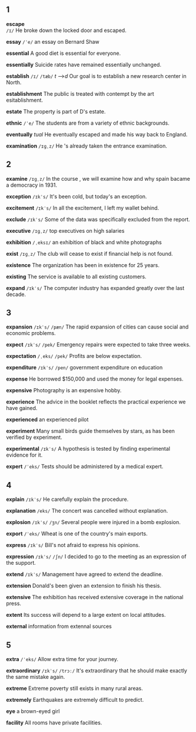 ## 1
**escape**  
`/ɪ/`
He broke down the locked door and escaped.

**essay** 
`/ˈe/`
an essay on Bernard Shaw

**essential**
A good diet is essential for everyone.

**essentially** 
Suicide rates have remained essentially unchanged.

**establish** 
`/ɪ/` `/tæb/`
*t* -->*d*
Our goal is to establish a new research center in North.

**establishment**
The public is treated with contempt by the art esitablishment.

**estate** 
The property is part of D's estate.

**ethnic** 
`/ˈe/`
The students are from a variety of ethnic backgrounds.

**eventually**
*tual*
He eventually escaped and made his way back to England.

**examination**
`/ɪɡˌz/`
He 's already taken the entrance examination.

## 2 
**examine**
`/ɪɡˌz/`
In the course , we will examine how and why spain bacame a democracy in 1931.

**exception** 
`/ɪkˈs/`
It's been cold, but today's an exception.

**excitement** 
`/ɪkˈs/`
In all the excitement, I left my wallet behind.

**exclude** 
`/ɪkˈs/`
Some of the data was specifically excluded from the report.

**executive**
`/ɪɡˌz/`
top executives on high salaries

**exhibition**
`/ˌeksɪ/` 
an exhibition of black and white photographs

**exist** 
`/ɪɡˌz/`
The club will cease to exist if financial help is not found.

**existence** 
The organization has been in existence for 25 years.

**existing** 
The service is available to all existing customers.

**expand**
`/ɪkˈs/` 
The computer industry has expanded greatly over the last decade.

## 3
**expansion** 
`/ɪkˈs/` `/pæn/`
The rapid expansion of cities can cause social and economic problems.

**expect** 
`/ɪkˈs/` `/pek/`
Emergency repairs were expected to take three weeks.

**expectation** 
`/ˌeks/` `/pek/`
Profits are below expectation.

**expenditure**
`/ɪkˈs/` `/pen/`
government expenditure on education

**expense** 
He borrowed $150,000 and used the money for legal expenses.

**expensive** 
Photography is an expensive hobby.

**experience**
The advice in the booklet reflects the practical experience we have gained.

**experienced** 
an experienced pilot

**experiment** 
Many small birds guide themselves by stars, as has been verified by experiment.

**experimental** 
`/ɪkˈs/`
A hypothesis is tested by finding experimental evidence for it.

**expert**
`/ˈeks/`
Tests should be administered by a medical expert.

## 4
**explain** 
`/ɪkˈs/`
He carefully explain the procedure.

**explanation** 
`/eks/`
The concert was cancelled without explanation.

**explosion**
`/ɪkˈs/` `/ʒn/`
Several people were injured in a bomb explosion.

**export** 
`/ˈeks/`
Wheat is one of the country's main exports.

**express** 
`/ɪkˈs/`
Bill's not afraid to express his opinions.

**expression** 
`/ɪkˈs/` `/ʃn/`
I decided to go to the meeting as an expression of the support.

**extend** 
`/ɪkˈs/`
Management have agreed to extend the deadline.

**extension**
Donald's been given an extension to finish his thesis.

**extensive** 
The exhibition has received extensive coverage in the national press.

**extent** 
Its success will depend to a large extent on local attitudes.

**external** 
information from extennal sources

## 5
**extra** 
`/ˈeks/`
Allow extra time for your journey.

**extraordinary** 
`/ɪkˈs/` `/trɔː/`
It's extraordinary that he should make exactly the same mistake again.

**extreme** 
Extreme poverty still exists in many rural areas.

**extremely** 
Earthquakes are extremely difficult to predict.

**eye** 
a brown-eyed girl

**facility** 
All rooms have private facilities.